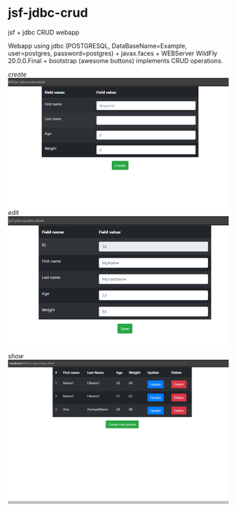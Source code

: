 # jsf-jdbc-crud
jsf + jdbc CRUD webapp

Webapp using jdbc (POSTGRESQL, DataBaseName=Example, user=postgres, password=postgres) + javax.faces + WEBServer WildFly 20.0.0.Final + bootstrap (awesome buttons)
implements CRUD operations.

_create_
![img](https://github.com/fkzwd/jsf-jdbc-crud/blob/master/Create.png)<br/>
_edit_
![img](https://github.com/fkzwd/jsf-jdbc-crud/blob/master/Update.png)<br/>
_show_
![img](https://github.com/fkzwd/jsf-jdbc-crud/blob/master/Index.png)

